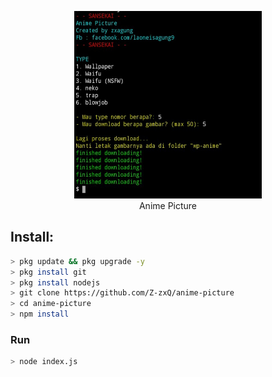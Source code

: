 <p align="center">
<img src="https://raw.githubusercontent.com/z-zxq/anime-picture/main/Screenshot_20210713_165950.JPG" width="300" height="300"/>
<br>
Anime Picture
</p>

## Install:
```bash
> pkg update && pkg upgrade -y
> pkg install git
> pkg install nodejs
> git clone https://github.com/Z-zxQ/anime-picture
> cd anime-picture
> npm install
```

### Run
```bash
> node index.js
```
